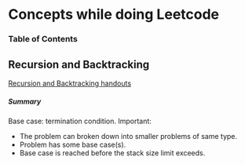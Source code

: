 # Concepts while doing Leetcode

### Table of Contents


## Recursion and Backtracking
[Recursion and Backtracking handouts](https://www.hackerearth.com/practice/basic-programming/recursion/recursion-and-backtracking/tutorial/)

##### Summary
Base case: termination condition. 
Important: 
* The problem can broken down into smaller problems of same type.
* Problem has some base case(s).
* Base case is reached before the stack size limit exceeds.

